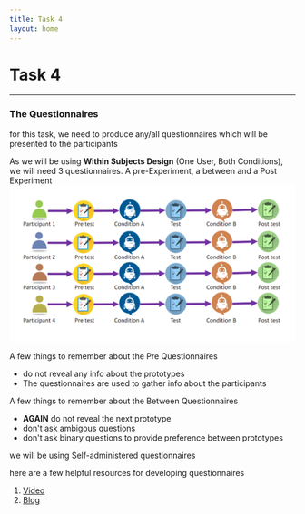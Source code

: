 ```yaml
---
title: Task 4
layout: home
---
```


# **Task 4**

---

### The Questionnaires

for this task, we need to produce any/all questionnaires which will be presented to the participants

As we will be using **Within Subjects Design** (One User, Both Conditions), we will need 3 questionnaires. A pre-Experiment, a between and a Post Experiment
![img](./assets/img/within.png)

A few things to remember about the Pre Questionnaires

- do not reveal any info about the prototypes
- The questionnaires are used to gather info about the participants

A few things to remember about the Between Questionnaires

- **AGAIN** do not reveal the next prototype
- don't ask ambigous questions
- don't ask binary questions to provide preference between prototypes

we will be using Self-administered questionnaires

here are a few helpful resources for developing questionnaires

1. [Video](https://www.youtube.com/watch?v=_zoIVE9PRTM&ab_channel=DrHayleyStainton)
2. [Blog](https://imotions.com/blog/learning/best-practice/design-a-questionnaire/)
